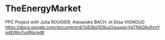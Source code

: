 # TheEnergyMarket

PPC Project with Julia ROUGIER, Alexandre BACH, et Elisa VIGNOUD
https://docs.google.com/document/d/1o83bq1D9uzOguuqsrVgTfIAOAxIhmYgdEtRio7uqINs/edit
